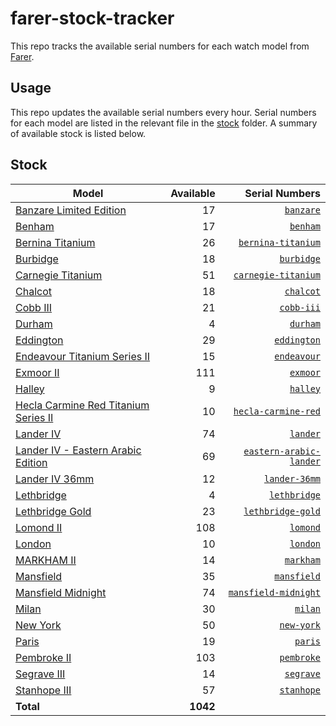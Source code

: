 # farer-stock-tracker

This repo tracks the available serial numbers for each watch model from [Farer](https://farer.com).

## Usage

This repo updates the available serial numbers every hour. Serial numbers for each model are listed in the relevant file in the [stock](./stock) folder. A summary of available stock is listed below.

## Stock

| Model | Available | Serial Numbers |
| ----- | --------: | -------------: |
| [Banzare Limited Edition](https://usd.farer.com/products/banzare) | 17 | [`banzare`](./stock/banzare) |
| [Benham](https://usd.farer.com/products/benham) | 17 | [`benham`](./stock/benham) |
| [Bernina Titanium](https://usd.farer.com/products/bernina-titanium) | 26 | [`bernina-titanium`](./stock/bernina-titanium) |
| [Burbidge](https://usd.farer.com/products/burbidge) | 18 | [`burbidge`](./stock/burbidge) |
| [Carnegie Titanium](https://usd.farer.com/products/carnegie-titanium) | 51 | [`carnegie-titanium`](./stock/carnegie-titanium) |
| [Chalcot](https://usd.farer.com/products/chalcot) | 18 | [`chalcot`](./stock/chalcot) |
| [Cobb III](https://usd.farer.com/products/cobb-iii) | 21 | [`cobb-iii`](./stock/cobb-iii) |
| [Durham](https://usd.farer.com/products/durham) | 4 | [`durham`](./stock/durham) |
| [Eddington](https://usd.farer.com/products/eddington) | 29 | [`eddington`](./stock/eddington) |
| [Endeavour Titanium Series II](https://usd.farer.com/products/endeavour) | 15 | [`endeavour`](./stock/endeavour) |
| [Exmoor II](https://usd.farer.com/products/exmoor) | 111 | [`exmoor`](./stock/exmoor) |
| [Halley](https://usd.farer.com/products/halley) | 9 | [`halley`](./stock/halley) |
| [Hecla Carmine Red Titanium Series II](https://usd.farer.com/products/hecla-carmine-red) | 10 | [`hecla-carmine-red`](./stock/hecla-carmine-red) |
| [Lander IV](https://usd.farer.com/products/lander) | 74 | [`lander`](./stock/lander) |
| [Lander IV - Eastern Arabic Edition](https://usd.farer.com/products/eastern-arabic-lander) | 69 | [`eastern-arabic-lander`](./stock/eastern-arabic-lander) |
| [Lander IV 36mm](https://usd.farer.com/products/lander-36mm) | 12 | [`lander-36mm`](./stock/lander-36mm) |
| [Lethbridge](https://usd.farer.com/products/lethbridge) | 4 | [`lethbridge`](./stock/lethbridge) |
| [Lethbridge Gold](https://usd.farer.com/products/lethbridge-gold) | 23 | [`lethbridge-gold`](./stock/lethbridge-gold) |
| [Lomond II](https://usd.farer.com/products/lomond) | 108 | [`lomond`](./stock/lomond) |
| [London](https://usd.farer.com/products/london) | 10 | [`london`](./stock/london) |
| [MARKHAM II](https://usd.farer.com/products/markham) | 14 | [`markham`](./stock/markham) |
| [Mansfield](https://usd.farer.com/products/mansfield) | 35 | [`mansfield`](./stock/mansfield) |
| [Mansfield Midnight](https://usd.farer.com/products/mansfield-midnight) | 74 | [`mansfield-midnight`](./stock/mansfield-midnight) |
| [Milan](https://usd.farer.com/products/milan) | 30 | [`milan`](./stock/milan) |
| [New York](https://usd.farer.com/products/new-york) | 50 | [`new-york`](./stock/new-york) |
| [Paris](https://usd.farer.com/products/paris) | 19 | [`paris`](./stock/paris) |
| [Pembroke II](https://usd.farer.com/products/pembroke) | 103 | [`pembroke`](./stock/pembroke) |
| [Segrave III](https://usd.farer.com/products/segrave) | 14 | [`segrave`](./stock/segrave) |
| [Stanhope III](https://usd.farer.com/products/stanhope) | 57 | [`stanhope`](./stock/stanhope) |
| **Total** | **1042** | |
